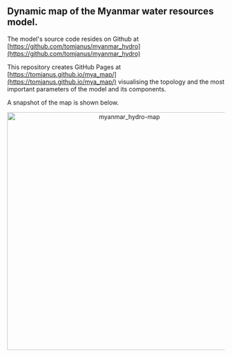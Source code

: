 ## Dynamic map of the Myanmar water resources model.

The model's source code resides on Github at [https://github.com/tomjanus/myanmar_hydro](https://github.com/tomjanus/myanmar_hydro)

This repository creates GitHub Pages at [https://tomjanus.github.io/mya_map/](https://tomjanus.github.io/mya_map/) visualising the topology and the most important parameters of the model and its components.

A snapshot of the map is shown below.
<p align="center">
    <a href="https://tomjanus.github.io/mya_map/" target="_blank" rel="noopener noreferrer"><img alt="myanmar_hydro-map" width="550" src="https://user-images.githubusercontent.com/8837107/235451973-341c9d89-c21f-4668-ac23-14f350bbd9fb.gif"/></a>
</p>
